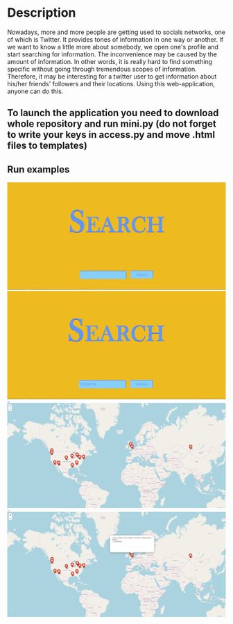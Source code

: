 # Description
Nowadays, more and more people are getting used to socials networks, one of which is Twitter. It provides tones of information in one way or another. If we want to know a little more about somebody, we open one's profile and start searching for information. The inconvenience may be caused by the amount of information. In other words, it is really hard to find something specific without going through tremendous scopes of information. Therefore, it may be interesting for a twitter user to get information about his/her friends' followers and their locations. Using this web-application, anyone can do this.

To launch the application you need to download whole repository and run mini.py (do not forget to write your keys in access.py and move .html files to templates)
--------------------------------------------------------------------------------------------------------------------------------------
## Run examples
![Test Image 1](run_1.png)
![Test Image 2](run_2.png)
![Test Image 3](run_3.png)
![Test Image 4](run_4.png)
